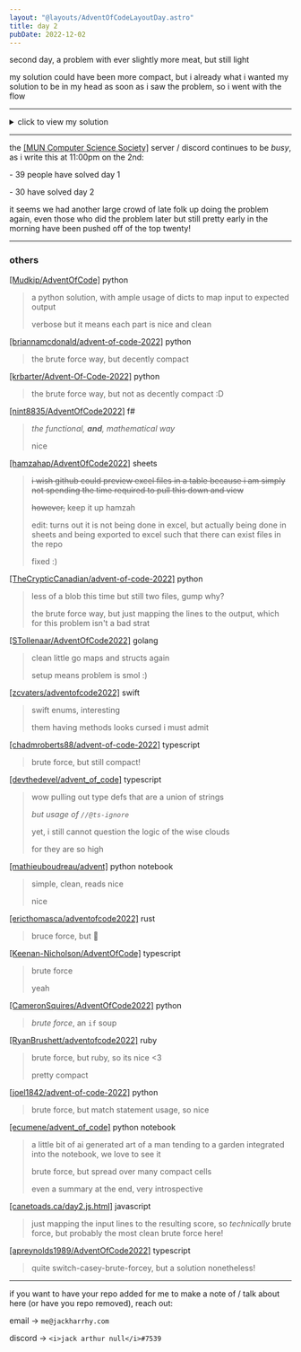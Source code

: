 ```yaml
---
layout: "@layouts/AdventOfCodeLayoutDay.astro"
title: day 2
pubDate: 2022-12-02
---
```


second day, a problem with ever slightly more meat, but still light

my solution could have been more compact, but i already what i wanted my solution to be in my head as soon as i saw the problem, so i went with the flow

---

<details>
<summary>click to view my solution</summary>

<br />

given the sample strategy guide:

```
A Y
B X
C Z
```

assuming `input` is the above as one big string,

```elixir
input =
  input
  |> String.trim()
  |> String.split("\n")
  |> Enum.map(&String.split(&1, " "))
```

the usual input trim / split, but this time splitting each line itself by an empty string

```elixir
[
    ["A", "Y"],
    ["B", "X"],
    ["C", "Z"]
]
```

leaving us with a list of lists yet again

```elixir
defmodule RockPaperScissors do
  def score(them, you) do
    choice_score =
      case you do
        :rock -> 1
        :paper -> 2
        :scissors -> 3
      end

    game_score =
      case {you, them} do
        {you, you} -> 3
        {:rock, :paper} -> 0
        {:rock, :scissors} -> 6
        {:paper, :scissors} -> 0
        {:paper, :rock} -> 6
        {:scissors, :rock} -> 0
        {:scissors, :paper} -> 6
      end

    choice_score + game_score
  end

  def pick_then_score(them, wanted_result) do
    case {them, wanted_result} do
      {x, :draw} -> score(them, x)
      {:rock, :win} -> score(them, :paper)
      {:rock, :throw} -> score(them, :scissors)
      {:paper, :win} -> score(them, :scissors)
      {:paper, :throw} -> score(them, :rock)
      {:scissors, :win} -> score(them, :rock)
      {:scissors, :throw} -> score(them, :paper)
    end
  end
end
```

creating a _module_ for the first time this year, to

- calculate score, using `score/2`, which takes in a 'game' (choice from us, and choice from enemy), and returns the score from that game we receive

#### `score/2`

```elixir
choice_score =
  case you do
    :rock -> 1
    :paper -> 2
    :scissors -> 3
  end
```

using pattern matching, get the score we get from simply picking an option

```elixir
game_score =
  case {you, them} do
    {you, you} -> 3
    {:rock, :paper} -> 0
    {:rock, :scissors} -> 6
    {:paper, :scissors} -> 0
    {:paper, :rock} -> 6
    {:scissors, :rock} -> 0
    {:scissors, :paper} -> 6
  end
```

using pattern matching _again_, to figure out what we actually from winning / losing, using a sneaky pattern matching trick for handling the draw case

```elixir
choice_score + game_score
```

then, _returning a value_

big stuff

#### `pick_then_score/2`

```elixir
case {them, wanted_result} do
  {x, :draw} -> score(them, x)
  {:rock, :win} -> score(them, :paper)
  {:rock, :throw} -> score(them, :scissors)
  {:paper, :win} -> score(them, :scissors)
  {:paper, :throw} -> score(them, :rock)
  {:scissors, :win} -> score(them, :rock)
  {:scissors, :throw} -> score(them, :paper)
end
```

for this util, we take in what we know _they_ picked, and the result we wish the game to end up in, and do _yet another pattern match_, with some more sneaky logic for the draw case, using `score/2` to calculate the score of our very legit game

### part 1

```elixir
assumed_guide = %{
  "A" => :rock,
  "B" => :paper,
  "C" => :scissors,
  "X" => :rock,
  "Y" => :paper,
  "Z" => :scissors
}
```

for part 1, i assume i have the 'assumed guide' from the elf, which maps the input from string -> atom, so the rest of my program can use atoms instead of strings

```elixir
input
|> Enum.map(fn [them, you] ->
  RockPaperScissors.score(
    assumed_guide[them],
    assumed_guide[you]
  )
end)
|> Enum.sum()
# -> 15
```

map over the already cleaned up input, pluck out the left and right values into variables, and stuff them into `score/2`

sum that, and boom, answer

### part 2

```elixir
actual_guide = %{
  "A" => :rock,
  "B" => :paper,
  "C" => :scissors,
  "X" => :throw,
  "Y" => :draw,
  "Z" => :win
}
```

this is a similar map to the one above, but the _actual_ guide from the elf, no silly stuff this time

```elixir
input
|> Enum.map(fn [them, you] ->
  RockPaperScissors.pick_then_score(
    actual_guide[them],
    actual_guide[you]
  )
end)
|> Enum.sum()
# -> 12
```

same as above, yet again, but we use `pick_then_score`, because we are legit rock paper scissor _gamers_

<br />

</details>

---

the [[MUN Computer Science Society]](https://muncompsci.ca/) server / discord continues to be _busy_, as i write this at 11:00pm on the 2nd:

\- 39 people have solved day 1

\- 30 have solved day 2

it seems we had another large crowd of late folk up doing the problem again,
even those who did the problem later but still pretty early in the morning have been pushed off of the top twenty!

---

### others

[[Mudkip/AdventOfCode]](https://github.com/Mudkip/AdventOfCode/blob/main/2022/day02/2.py) python

> a python solution, with ample usage of dicts to map input to expected output
>
> verbose but it means each part is nice and clean

[[briannamcdonald/advent-of-code-2022]](https://github.com/briannamcdonald/advent-of-code-2022/tree/main/day02) python

> the brute force way, but decently compact

[[krbarter/Advent-Of-Code-2022]](https://github.com/krbarter/Advent-Of-Code-2022/blob/main/Day2/day2.py) python

> the brute force way, but not as decently compact :D

[[nint8835/AdventOfCode2022]](https://github.com/nint8835/AdventOfCode2022/blob/main/Day2/Day2.fsx) f#

> _the functional, **and**, mathematical way_
>
> nice

[[hamzahap/AdventOfCode2022]](https://docs.google.com/spreadsheets/d/14X_347m2Yjt-7KavMA145m2vRu2luDlzrg73sLIsmOU/edit) sheets

> ~~i wish github could preview excel files in a table because i am simply not spending the time required to pull this down and view~~
>
> ~~however,~~ keep it up hamzah
>
> edit: turns out it is not being done in excel, but actually being done in sheets and being exported to excel such that there can exist files in the repo
>
> fixed :)

[[TheCrypticCanadian/advent-of-code-2022]](https://github.com/TheCrypticCanadian/advent-of-code-2022/tree/main/2) python

> less of a blob this time but still two files, gump why?
>
> the brute force way, but just mapping the lines to the output,
> which for this problem isn't a bad strat

[[STollenaar/AdventOfCode2022]](https://github.com/STollenaar/AdventOfCode2022/blob/main/cmd/day2/main.go) golang

> clean little go maps and structs again
>
> setup means problem is smol :)

[[zcvaters/adventofcode2022]](https://github.com/zcvaters/adventofcode2022/blob/main/day02/day02.swift) swift

> swift enums, interesting
>
> them having methods looks cursed i must admit

[[chadmroberts88/advent-of-code-2022]](https://github.com/chadmroberts88/advent-of-code-2022/blob/main/src/day2/solutions.ts) typescript

> brute force, but still compact!

[[devthedevel/advent_of_code]](https://github.com/devthedevel/advent_of_code/blob/master/2022/2/index.ts) typescript

> wow pulling out type defs that are a union of strings
>
> _but usage of `//@ts-ignore`_
>
> yet, i still cannot question the logic of the wise clouds
>
> for they are so high

[[mathieuboudreau/advent]](https://github.com/mathieuboudreau/advent/tree/main/day-02) python notebook

> simple, clean, reads nice
>
> nice

[[ericthomasca/adventofcode2022]](https://github.com/ericthomasca/adventofcode2022/blob/main/day02/src/main.rs) rust

> bruce force, but :crab:

[[Keenan-Nicholson/AdventOfCode]](https://github.com/Keenan-Nicholson/AdventOfCode/blob/main/2022/day2/day2.ts) typescript

> brute force
>
> yeah

[[CameronSquires/AdventOfCode2022]](https://github.com/CameronSquires/AdventOfCode2022/blob/main/Day2.py) python

> _brute force_, an `if` soup

[[RyanBrushett/adventofcode2022]](https://github.com/RyanBrushett/adventofcode2022/tree/main/day2) ruby

> brute force, but ruby, so its nice <3
>
> pretty compact

[[joel1842/advent-of-code-2022]](https://github.com/joel1842/advent-of-code-2022/blob/main/day2/day2.py) python

> brute force, but match statement usage, so nice

[[ecumene/advent_of_code]](https://github.com/ecumene/advent_of_code/blob/main/2022/notebooks/day2.ipynb) python notebook

> a little bit of ai generated art of a man tending to a garden integrated into the notebook, we love to see it
>
> brute force, but spread over many compact cells
>
> even a summary at the end, very introspective

[[canetoads.ca/day2.js.html]](https://canetoads.ca/day2.js.html) javascript

> just mapping the input lines to the resulting score, so _technically_ brute force, but probably the most clean brute force here!

[[apreynolds1989/AdventOfCode2022]](https://github.com/apreynolds1989/AdventOfCode2022/blob/main/src/Day2/index.ts) typescript

> quite switch-casey-brute-forcey, but a solution nonetheless!

---

if you want to have your repo added for me to make a note of / talk about here (or have you repo removed), reach out:

email -> `me@jackharrhy.com`

discord -> `<i>jack arthur null</i>#7539`
